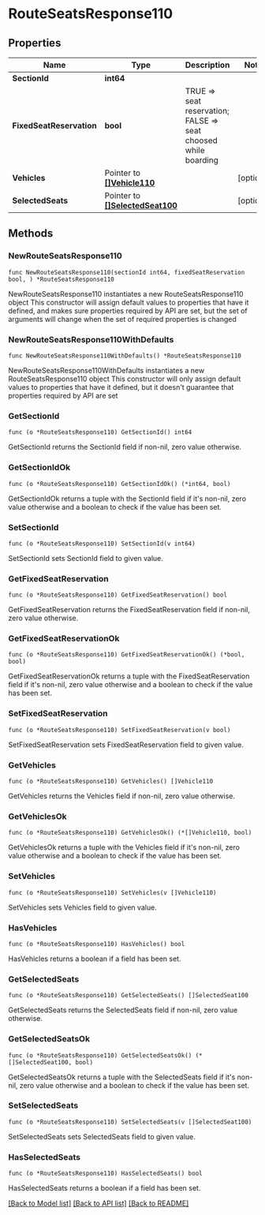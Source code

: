 # RouteSeatsResponse110

## Properties

Name | Type | Description | Notes
------------ | ------------- | ------------- | -------------
**SectionId** | **int64** |  | 
**FixedSeatReservation** | **bool** | TRUE &#x3D;&gt; seat reservation; FALSE &#x3D;&gt; seat choosed while boarding | 
**Vehicles** | Pointer to [**[]Vehicle110**](Vehicle110.md) |  | [optional] 
**SelectedSeats** | Pointer to [**[]SelectedSeat100**](SelectedSeat100.md) |  | [optional] 

## Methods

### NewRouteSeatsResponse110

`func NewRouteSeatsResponse110(sectionId int64, fixedSeatReservation bool, ) *RouteSeatsResponse110`

NewRouteSeatsResponse110 instantiates a new RouteSeatsResponse110 object
This constructor will assign default values to properties that have it defined,
and makes sure properties required by API are set, but the set of arguments
will change when the set of required properties is changed

### NewRouteSeatsResponse110WithDefaults

`func NewRouteSeatsResponse110WithDefaults() *RouteSeatsResponse110`

NewRouteSeatsResponse110WithDefaults instantiates a new RouteSeatsResponse110 object
This constructor will only assign default values to properties that have it defined,
but it doesn't guarantee that properties required by API are set

### GetSectionId

`func (o *RouteSeatsResponse110) GetSectionId() int64`

GetSectionId returns the SectionId field if non-nil, zero value otherwise.

### GetSectionIdOk

`func (o *RouteSeatsResponse110) GetSectionIdOk() (*int64, bool)`

GetSectionIdOk returns a tuple with the SectionId field if it's non-nil, zero value otherwise
and a boolean to check if the value has been set.

### SetSectionId

`func (o *RouteSeatsResponse110) SetSectionId(v int64)`

SetSectionId sets SectionId field to given value.


### GetFixedSeatReservation

`func (o *RouteSeatsResponse110) GetFixedSeatReservation() bool`

GetFixedSeatReservation returns the FixedSeatReservation field if non-nil, zero value otherwise.

### GetFixedSeatReservationOk

`func (o *RouteSeatsResponse110) GetFixedSeatReservationOk() (*bool, bool)`

GetFixedSeatReservationOk returns a tuple with the FixedSeatReservation field if it's non-nil, zero value otherwise
and a boolean to check if the value has been set.

### SetFixedSeatReservation

`func (o *RouteSeatsResponse110) SetFixedSeatReservation(v bool)`

SetFixedSeatReservation sets FixedSeatReservation field to given value.


### GetVehicles

`func (o *RouteSeatsResponse110) GetVehicles() []Vehicle110`

GetVehicles returns the Vehicles field if non-nil, zero value otherwise.

### GetVehiclesOk

`func (o *RouteSeatsResponse110) GetVehiclesOk() (*[]Vehicle110, bool)`

GetVehiclesOk returns a tuple with the Vehicles field if it's non-nil, zero value otherwise
and a boolean to check if the value has been set.

### SetVehicles

`func (o *RouteSeatsResponse110) SetVehicles(v []Vehicle110)`

SetVehicles sets Vehicles field to given value.

### HasVehicles

`func (o *RouteSeatsResponse110) HasVehicles() bool`

HasVehicles returns a boolean if a field has been set.

### GetSelectedSeats

`func (o *RouteSeatsResponse110) GetSelectedSeats() []SelectedSeat100`

GetSelectedSeats returns the SelectedSeats field if non-nil, zero value otherwise.

### GetSelectedSeatsOk

`func (o *RouteSeatsResponse110) GetSelectedSeatsOk() (*[]SelectedSeat100, bool)`

GetSelectedSeatsOk returns a tuple with the SelectedSeats field if it's non-nil, zero value otherwise
and a boolean to check if the value has been set.

### SetSelectedSeats

`func (o *RouteSeatsResponse110) SetSelectedSeats(v []SelectedSeat100)`

SetSelectedSeats sets SelectedSeats field to given value.

### HasSelectedSeats

`func (o *RouteSeatsResponse110) HasSelectedSeats() bool`

HasSelectedSeats returns a boolean if a field has been set.


[[Back to Model list]](../README.md#documentation-for-models) [[Back to API list]](../README.md#documentation-for-api-endpoints) [[Back to README]](../README.md)



